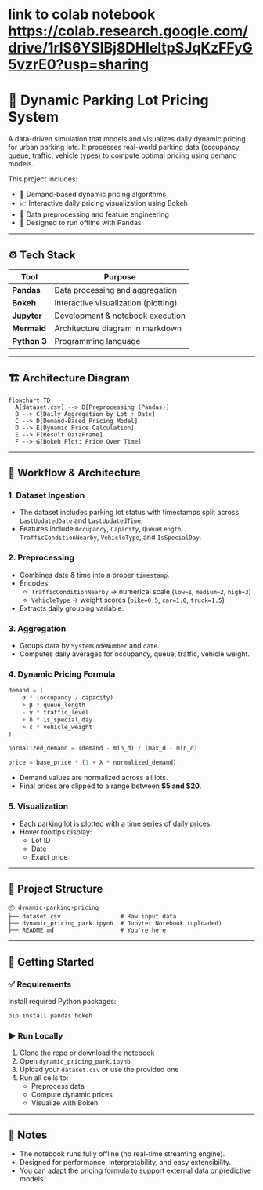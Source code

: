 # link to colab notebook https://colab.research.google.com/drive/1rlS6YSIBj8DHIeltpSJqKzFFyG5vzrE0?usp=sharing
# 🚗 Dynamic Parking Lot Pricing System

A data-driven simulation that models and visualizes daily dynamic pricing for urban parking lots. It processes real-world parking data (occupancy, queue, traffic, vehicle types) to compute optimal pricing using demand models.

This project includes:
- 🧠 Demand-based dynamic pricing algorithms
- 📈 Interactive daily pricing visualization using Bokeh
- 🧹 Data preprocessing and feature engineering
- 🧪 Designed to run offline with Pandas

---

## ⚙️ Tech Stack

| Tool         | Purpose                                 |
|--------------|------------------------------------------|
| **Pandas**   | Data processing and aggregation          |
| **Bokeh**    | Interactive visualization (plotting)     |
| **Jupyter**  | Development & notebook execution         |
| **Mermaid**  | Architecture diagram in markdown         |
| **Python 3** | Programming language                     |

---

## 🏗 Architecture Diagram

```
flowchart TD
  A[dataset.csv] --> B[Preprocessing (Pandas)]
  B --> C[Daily Aggregation by Lot + Date]
  C --> D[Demand-Based Pricing Model]
  D --> E[Dynamic Price Calculation]
  E --> F[Result DataFrame]
  F --> G[Bokeh Plot: Price Over Time]
```

---

## 🔄 Workflow & Architecture

### 1. **Dataset Ingestion**
- The dataset includes parking lot status with timestamps split across `LastUpdatedDate` and `LastUpdatedTime`.
- Features include `Occupancy`, `Capacity`, `QueueLength`, `TrafficConditionNearby`, `VehicleType`, and `IsSpecialDay`.

### 2. **Preprocessing**
- Combines date & time into a proper `timestamp`.
- Encodes:
  - `TrafficConditionNearby` → numerical scale (`low=1`, `medium=2`, `high=3`)
  - `VehicleType` → weight scores (`bike=0.5`, `car=1.0`, `truck=1.5`)
- Extracts daily grouping variable.

### 3. **Aggregation**
- Groups data by `SystemCodeNumber` and `date`.
- Computes daily averages for occupancy, queue, traffic, vehicle weight.

### 4. **Dynamic Pricing Formula**
```python
demand = (
    α * (occupancy / capacity)
    + β * queue_length
    - γ * traffic_level
    + δ * is_special_day
    + ε * vehicle_weight
)

normalized_demand = (demand - min_d) / (max_d - min_d)

price = base_price * (1 + λ * normalized_demand)
```

- Demand values are normalized across all lots.
- Final prices are clipped to a range between **$5 and $20**.

### 5. **Visualization**
- Each parking lot is plotted with a time series of daily prices.
- Hover tooltips display:
  - Lot ID
  - Date
  - Exact price

---

## 📂 Project Structure

```text
📦 dynamic-parking-pricing
├── dataset.csv                 # Raw input data
├── dynamic_pricing_park.ipynb  # Jupyter Notebook (uploaded)
├── README.md                   # You're here
```

---

## 🚀 Getting Started

### ✅ Requirements

Install required Python packages:

```bash
pip install pandas bokeh
```

### ▶ Run Locally

1. Clone the repo or download the notebook
2. Open `dynamic_pricing_park.ipynb`
3. Upload your `dataset.csv` or use the provided one
4. Run all cells to:
   - Preprocess data
   - Compute dynamic prices
   - Visualize with Bokeh

---

## 📌 Notes

- The notebook runs fully offline (no real-time streaming engine).
- Designed for performance, interpretability, and easy extensibility.
- You can adapt the pricing formula to support external data or predictive models.

